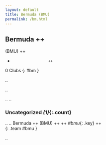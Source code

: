 ```yaml
---
layout: default
title: Bermuda (BMU)
permalink: /bm.html
---
```



## Bermuda   ++
(BMU)  ++
-                     ++
0 Clubs
{: #bm }


.. 




.. 




.. 
.. 


### Uncategorized _(1)_{:.count}


..
..
Bermuda  ++
 (BMU) ++
 ++
_#bmu_{: .key} ++
<br>
{: .team #bmu }




.. 
 

